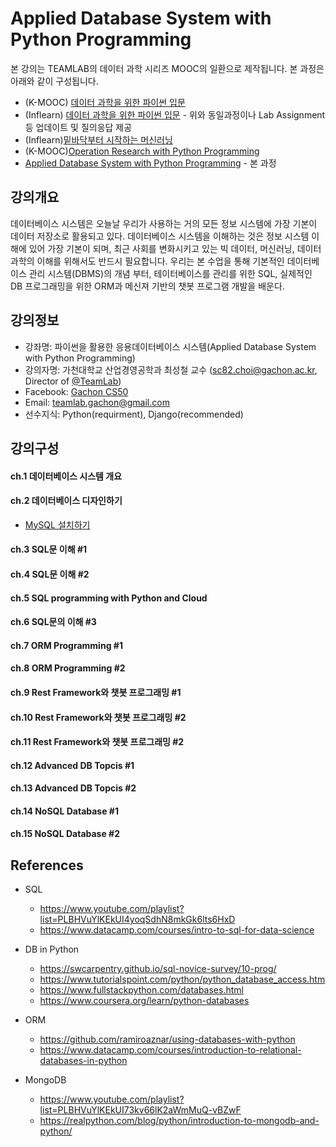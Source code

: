# Applied Database System with Python Programming

본 강의는 TEAMLAB의 데이터 과학 시리즈 MOOC의 일환으로 제작됩니다. 본 과정은 아래와 같이 구성됩니다.

- (K-MOOC) [데이터 과학을 위한 파이썬 입문](http://www.kmooc.kr/courses/course-v1:GachonUnivK+ACE.GachonUnivK01+2016_01/about)
- (Inflearn) [데이터 과학을 위한 파이썬 입문](https://www.inflearn.com/course/python-%ED%8C%8C%EC%9D%B4%EC%8D%AC-%EC%9E%85%EB%AC%B8-%EA%B0%95%EC%A2%8C/) - 위와 동일과정이나 Lab Assignment등 업데이트 및 질의응답 제공
- (Inflearn)[밑바닥부터 시작하는 머신러닝](https://www.inflearn.com/course/%ED%8C%8C%EC%9D%B4%EC%8D%AC-%EB%A8%B8%EC%8B%A0%EB%9F%AC%EB%8B%9D-%EC%9E%85%EB%AC%B8-%EA%B0%95%EC%A2%8C/)
- (K-MOOC)[Operation Research with Python Programming](https://github.com/TeamLab/Gachon_CS50_OR_KMOOC)
- [Applied Database System with Python Programming]() - 본 과정

## 강의개요
데이터베이스 시스템은 오늘날 우리가 사용하는 거의 모든 정보 시스템에 가장 기본이 데이터 저장소로 활용되고 있다. 데이터베이스 시스템을 이해하는 것은 정보 시스템 이해에 있어 가장 기본이 되며, 최근 사회를 변화시키고 있는 빅 데이터, 머신러닝, 데이터 과학의 이해를 위해서도 반드시 필요합니다. 우리는 본 수업을 통해 기본적인 데이터베이스 관리 시스템(DBMS)의 개념 부터, 테이터베이스를 관리를 위한 SQL, 실제적인 DB 프로그래밍을 위한 ORM과 메신져 기반의 챗봇 프로그램 개발을 배운다.


## 강의정보
* 강좌명: 파이썬을 활용한 응용데이터베이스 시스템(Applied Database System with Python Programming)
* 강의자명: 가천대학교 산업경영공학과 최성철 교수 (sc82.choi@gachon.ac.kr, Director of [@TeamLab](https://github.com/TeamLab))
* Facebook: [Gachon CS50](https://www.facebook.com/GachonCS50)
* Email: teamlab.gachon@gmail.com
* 선수지식: Python(requirment), Django(recommended)

## 강의구성
#### ch.1 데이터베이스 시스템 개요
#### ch.2 데이터베이스 디자인하기
- [MySQL 설치하기](http://www.popit.kr/mysql-%EC%84%A4%EC%B9%98-%EC%9C%88%EB%8F%84%EC%9A%B0-%ED%99%98%EA%B2%BD/)
#### ch.3 SQL문 이해 #1
#### ch.4 SQL문 이해 #2
#### ch.5 SQL programming with Python and Cloud
#### ch.6 SQL문의 이해 #3
#### ch.7 ORM Programming #1
#### ch.8 ORM Programming #2
#### ch.9 Rest Framework와 챗봇 프로그래밍  #1
#### ch.10 Rest Framework와 챗봇 프로그래밍  #2
#### ch.11 Rest Framework와 챗봇 프로그래밍  #2
#### ch.12 Advanced DB Topcis #1
#### ch.13 Advanced DB Topcis #2
#### ch.14 NoSQL Database #1
#### ch.15 NoSQL Database #2



## References
- SQL
  - https://www.youtube.com/playlist?list=PLBHVuYlKEkUI4yoqSdhN8mkGk6lts6HxD
  - https://www.datacamp.com/courses/intro-to-sql-for-data-science
- DB in Python
  - https://swcarpentry.github.io/sql-novice-survey/10-prog/
  - https://www.tutorialspoint.com/python/python_database_access.htm
  - https://www.fullstackpython.com/databases.html
  - https://www.coursera.org/learn/python-databases
- ORM
  - https://github.com/ramiroaznar/using-databases-with-python
  - https://www.datacamp.com/courses/introduction-to-relational-databases-in-python

- MongoDB
  - https://www.youtube.com/playlist?list=PLBHVuYlKEkUI73kv66lK2aWmMuQ-vBZwF
  - https://realpython.com/blog/python/introduction-to-mongodb-and-python/
